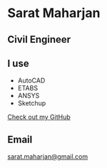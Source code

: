 # Sarat Maharjan

## Civil Engineer

## I use

- AutoCAD
- ETABS
- ANSYS
- Sketchup

[Check out my GitHub](https://github.com/smhrjn)

## Email

sarat.maharjan@gmail.com
